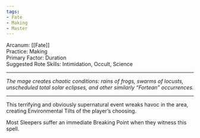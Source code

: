 ```yaml
---
tags:
- Fate
- Making
- Master
---
```


Arcanum: [[Fate]]\
Practice: Making\
Primary Factor: Duration\
Suggested Rote Skills: Intimidation, Occult, Science

---

_The mage creates chaotic conditions: rains of frogs, swarms of locusts, unscheduled total solar eclipses, and other similarly “Fortean” occurrences._

---

This terrifying and obviously supernatural event wreaks havoc in the area, creating Environmental Tilts of the player’s choosing.

Most Sleepers suffer an immediate Breaking Point when they witness this spell.

